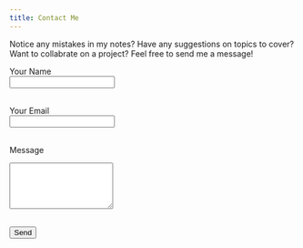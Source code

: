 ```yaml
---
title: Contact Me
---
```


Notice any mistakes in my notes? Have any suggestions on topics to cover? Want to collabrate on a project? Feel free to send me a message!

<form action="https://formspree.io/f/xyzdgbgj" method="POST">
  <label for="name">Your Name</label><br>
  <input type="text" name="name" id="name" required><br><br>

  <label for="email">Your Email</label><br>
  <input type="email" name="email" id="email" required><br><br>

  <label for="message">Message</label><br>
  <textarea name="message" id="message" rows="5" required></textarea><br><br>

  <button type="submit">Send</button>
</form>